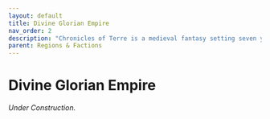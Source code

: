 ```yaml
---
layout: default
title: Divine Glorian Empire
nav_order: 2
description: "Chronicles of Terre is a medieval fantasy setting seven years in the writing, currently for dungeons & dragons 5th edition."
parent: Regions & Factions
---
```


# Divine Glorian Empire

*Under Construction.*